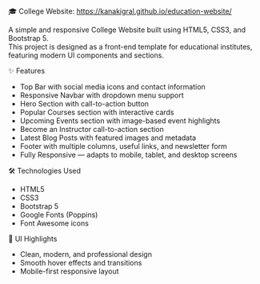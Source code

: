 🎓 College Website: https://kanakigral.github.io/education-website/

A simple and responsive College Website built using HTML5, CSS3, and Bootstrap 5.  
This project is designed as a front-end template for educational institutes, featuring modern UI components and sections.

✨ Features

- Top Bar with social media icons and contact information  
- Responsive Navbar with dropdown menu support  
- Hero Section with call-to-action button  
- Popular Courses section with interactive cards  
- Upcoming Events section with image-based event highlights  
- Become an Instructor call-to-action section  
- Latest Blog Posts with featured images and metadata  
- Footer with multiple columns, useful links, and newsletter form  
- Fully Responsive — adapts to mobile, tablet, and desktop screens  

🛠️ Technologies Used

- HTML5  
- CSS3  
- Bootstrap 5  
- Google Fonts (Poppins)  
- Font Awesome icons  

🎨 UI Highlights

- Clean, modern, and professional design  
- Smooth hover effects and transitions  
- Mobile-first responsive layout  
